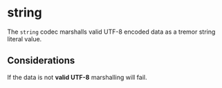 # string

The `string` codec marshalls valid UTF-8 encoded data as a tremor string literal value.

## Considerations

If the data is not **valid UTF-8** marshalling will fail.

